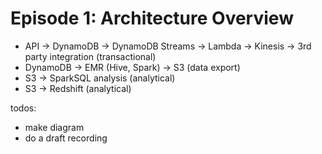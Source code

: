 # Episode 1: Architecture Overview

- API -> DynamoDB -> DynamoDB Streams -> Lambda -> Kinesis -> 3rd party integration (transactional)
- DynamoDB -> EMR (Hive, Spark) -> S3 (data export)
- S3 -> SparkSQL analysis (analytical)
- S3 -> Redshift (analytical)



todos:

- make diagram
- do a draft recording

